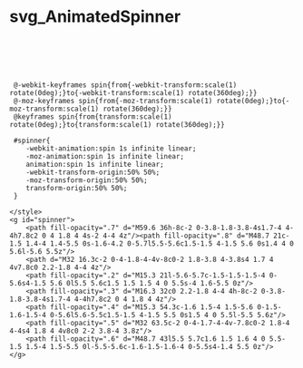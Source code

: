 # svg_AnimatedSpinner



<svg xmlns="http://www.w3.org/2000/svg" width="64" height="64">
	<style type="text/css" >

	 @-webkit-keyframes spin{from{-webkit-transform:scale(1) rotate(0deg);}to{-webkit-transform:scale(1) rotate(360deg);}}
	 @-moz-keyframes spin{from{-moz-transform:scale(1) rotate(0deg);}to{-moz-transform:scale(1) rotate(360deg);}}
	 @keyframes spin{from{transform:scale(1) rotate(0deg);}to{transform:scale(1) rotate(360deg);}}

	 #spinner{
		-webkit-animation:spin 1s infinite linear;
		-moz-animation:spin 1s infinite linear;
		animation:spin 1s infinite linear;
		-webkit-transform-origin:50% 50%;
		-moz-transform-origin:50% 50%;
		transform-origin:50% 50%;
	 }

	</style>
	<g id="spinner">
		<path fill-opacity=".7" d="M59.6 36h-8c-2 0-3.8-1.8-3.8-4s1.7-4 4-4h7.8c2 0 4 1.8 4 4s-2 4-4 4z"/><path fill-opacity=".8" d="M48.7 21c-1.5 1.4-4 1.4-5.5 0s-1.6-4.2 0-5.7l5.5-5.6c1.5-1.5 4-1.5 5.6 0s1.4 4 0 5.6l-5.6 5.5z"/>
		<path d="M32 16.3c-2 0-4-1.8-4-4v-8c0-2 1.8-3.8 4-3.8s4 1.7 4 4v7.8c0 2.2-1.8 4-4 4z"/>
		<path fill-opacity=".2" d="M15.3 21l-5.6-5.7c-1.5-1.5-1.5-4 0-5.6s4-1.5 5.6 0l5.5 5.6c1.5 1.5 1.5 4 0 5.5s-4 1.6-5.5 0z"/>
		<path fill-opacity=".3" d="M16.3 32c0 2.2-1.8 4-4 4h-8c-2 0-3.8-1.8-3.8-4s1.7-4 4-4h7.8c2 0 4 1.8 4 4z"/>
		<path fill-opacity=".4" d="M15.3 54.3c-1.6 1.5-4 1.5-5.6 0-1.5-1.6-1.5-4 0-5.6l5.6-5.5c1.5-1.5 4-1.5 5.5 0s1.5 4 0 5.5l-5.5 5.6z"/>
		<path fill-opacity=".5" d="M32 63.5c-2 0-4-1.7-4-4v-7.8c0-2 1.8-4 4-4s4 1.8 4 4v8c0 2-2 3.8-4 3.8z"/>
		<path fill-opacity=".6" d="M48.7 43l5.5 5.7c1.6 1.5 1.6 4 0 5.5-1.5 1.5-4 1.5-5.5 0l-5.5-5.6c-1.6-1.5-1.6-4 0-5.5s4-1.4 5.5 0z"/>
	</g>
</svg>
